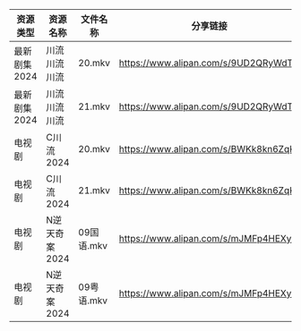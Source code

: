 | 资源类型     | 资源名称      | 文件名称     | 分享链接                                 | 更新时间                |
| -------- | --------- | -------- | ------------------------------------ | ------------------- |
| 最新剧集2024 | 川流川流川流    | 20.mkv   | https://www.alipan.com/s/9UD2QRyWdTU | 2024-04-12 00:07:36 |
| 最新剧集2024 | 川流川流川流    | 21.mkv   | https://www.alipan.com/s/9UD2QRyWdTU | 2024-04-12 00:07:35 |
| 电视剧      | C川流2024   | 20.mkv   | https://www.alipan.com/s/BWKk8kn6ZqK | 2024-04-12 00:05:13 |
| 电视剧      | C川流2024   | 21.mkv   | https://www.alipan.com/s/BWKk8kn6ZqK | 2024-04-12 00:05:12 |
| 电视剧      | N逆天奇案2024 | 09国语.mkv | https://www.alipan.com/s/mJMFp4HEXy4 | 2024-04-12 00:06:06 |
| 电视剧      | N逆天奇案2024 | 09粤语.mkv | https://www.alipan.com/s/mJMFp4HEXy4 | 2024-04-12 00:06:06 |

